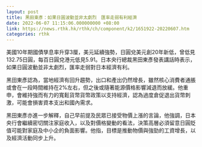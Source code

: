 ```yaml
---
layout: post
title: 黑田東彥：如果日圓波動並非太劇烈　匯率走弱有利經濟
date: 2022-06-07 11:15:06.000000000 +08:00
link: https://news.rthk.hk/rthk/ch/component/k2/1651922-20220607.htm
categories: rthk
---
```


美國10年期國債孳息率升穿3厘，美元延續強勢，日圓兌美元創20年新低，曾低見132.75日圓，每百日圓兌港元低見5.91。日本央行總裁黑田東彥發表講話時表示，如果日圓波動並非太劇烈，匯率走弱對日本經濟有利。

黑田東彥認為，當地經濟有回升趨勢，出口和產出仍然增長，雖然核心消費者通脹或會在一段時間維持在2%左右，但之後或隨著能源價格影響減退而放緩。他重申，會維持強而有力的寬鬆貨幣貨幣政策以支持經濟，認為過度倉促退出貨幣刺激，可能會損害資本支出和國內需求。

黑田東彥亦進一步解釋，自己早前提及民眾已接受物價上漲的言論，他強調，日本央行會繼續密切關注家庭收入，以及對價格變動的看法，決策高層必須留意日圓貶值可能對家庭及中小企的負面影響。他指，目標是推動物價與強勁的工資增長，以及經濟活動同步上升。
